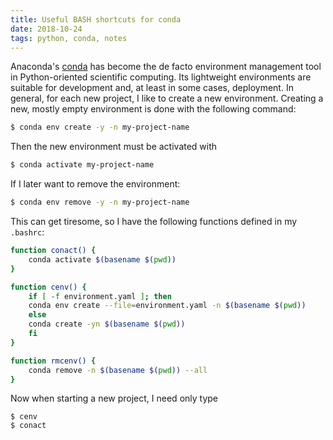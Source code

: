 ```yaml
---
title: Useful BASH shortcuts for conda
date: 2018-10-24
tags: python, conda, notes
---
```


Anaconda's [conda](https://conda.io/docs/) has become the de facto environment
management tool in Python-oriented scientific computing. Its lightweight
environments are suitable for development and, at least in some cases,
deployment. In general, for each new project, I like to create a new
environment. Creating a new, mostly empty environment is done with the following
command:

```bash
$ conda env create -y -n my-project-name
```

Then the new environment must be activated with

```bash
$ conda activate my-project-name
```

If I later want to remove the environment:

```bash
$ conda env remove -y -n my-project-name
```

This can get tiresome, so I have the following functions defined in my
`.bashrc`:

```bash
function conact() {
    conda activate $(basename $(pwd))
}

function cenv() {
    if [ -f environment.yaml ]; then
	conda env create --file=environment.yaml -n $(basename $(pwd))
    else
	conda create -yn $(basename $(pwd))
    fi
}

function rmcenv() {
    conda remove -n $(basename $(pwd)) --all
}
```

Now when starting a new project, I need only type

```
$ cenv
$ conact
```
